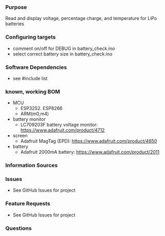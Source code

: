 ### Purpose
Read and display voltage, percentage charge, and temperature for LiPo batteries

### Configuring targets
- comment on/off for DEBUG in battery_check.ino
- select correct battery size in battery_check.ino

### Software Dependencies
- see #include list

### known, working BOM
- MCU
	- ESP32S2. ESP8266
	- ARM(m0,m4)
- battery monitor
	- LC709203F battery voltage monitor: https://www.adafruit.com/product/4712
- screen
	- Adafruit MagTag (EPD): https://www.adafruit.com/product/4650
- battery
	- Adafruit 2000mA battery: https://www.adafruit.com/product/2011

### Information Sources

### Issues
- See GitHub Issues for project

### Feature Requests
- See GitHub Issues for project

### Questions
